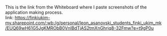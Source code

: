 This is the link from the Whiteboard where I paste screenshots of the application making process.
<br>
link: https://finkiukim-my.sharepoint.com/:wb:/g/personal/leon_asanovski_students_finki_ukim_mk/EUQ69wH61G5JgKMRObB0VnIBdTjAS2tmXnGhrjq8-32Fmw?e=t9gP0u
